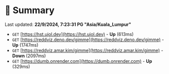 # 📖 Summary
Last updated: **22/9/2024, 7:23:31 PG "Asia/Kuala_Lumpur"**

- `GET` [https://hst.ujol.dev](https://hst.ujol.dev) - **Up** (613ms)
- `GET` [https://reddviz.deno.dev/gimme](https://reddviz.deno.dev/gimme) - **Up** (1747ms)
- `GET` [https://reddviz.amar.kim/gimme](https://reddviz.amar.kim/gimme) - **Down** (2097ms)
- `GET` [https://dumb.onrender.com](https://dumb.onrender.com) - **Up** (329ms)
